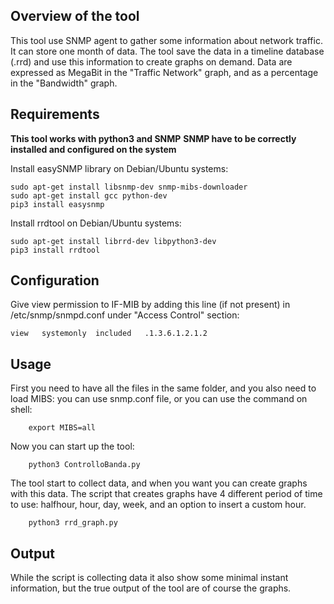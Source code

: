 ﻿## Overview of the tool
This tool use SNMP agent to gather some information about network traffic. It can store one month of data.
The tool save the data in a timeline database (.rrd) and use this information to create graphs on demand.
Data are expressed as MegaBit in the "Traffic Network" graph, and as a percentage in the "Bandwidth" graph.



## Requirements

**This tool works with python3 and SNMP**
**SNMP have to be correctly installed and configured on the system**

Install easySNMP library on Debian/Ubuntu systems:

	sudo apt-get install libsnmp-dev snmp-mibs-downloader
	sudo apt-get install gcc python-dev
	pip3 install easysnmp

Install rrdtool on Debian/Ubuntu systems:
	
	sudo apt-get install librrd-dev libpython3-dev
	pip3 install rrdtool


## Configuration

Give view permission to IF-MIB by adding this line (if not present) in /etc/snmp/snmpd.conf under "Access Control" section:

	view   systemonly  included   .1.3.6.1.2.1.2



## Usage
First you need to have all the files in the same folder, and you also need to load MIBS: you can use snmp.conf file, or you can use the command on shell:
	
		export MIBS=all
Now you can start up the tool:
	
		python3 ControlloBanda.py

The tool start to collect data, and when you want you can create graphs with this data. The script that creates graphs have 4 different period of time to use: halfhour, hour, day, week, and an option to insert a custom hour.

		python3 rrd_graph.py


## Output
While the script is collecting data it also show some minimal instant information, but the true output of the tool are of course the graphs.





	
